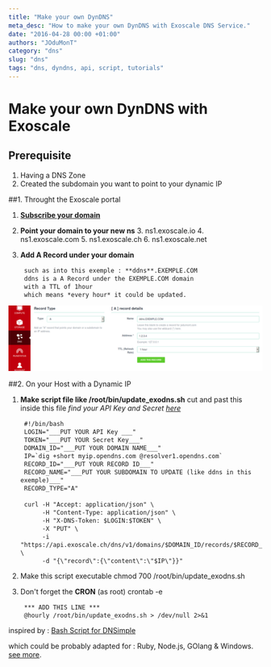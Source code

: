 ```yaml
---
title: "Make your own DynDNS"
meta_desc: "How to make your own DynDNS with Exoscale DNS Service."
date: "2016-04-28 00:00 +01:00"
authors: "JOduMonT"
category: "dns"
slug: "dns"
tags: "dns, dyndns, api, script, tutorials"
---
```


# Make your own DynDNS with Exoscale

## Prerequisite

1. Having a DNS Zone
2. Created the subdomain you want to point to your dynamic IP

##1. Throught the Exoscale portal

1. **[Subscribe your domain](https://portal.exoscale.ch/dns)**

2. **Point your domain to your new ns**
	3. ns1.exoscale.io
	4. ns1.exoscale.com
	5. ns1.exoscale.ch
	6. ns1.exoscale.net

3. **Add A Record under your domain**

	    such as into this exemple : **ddns**.EXEMPLE.COM
	    ddns is a A Record under the EXEMPLE.COM domain
	    with a TTL of 1hour
	    which means *every hour* it could be updated.
![](../img/dns/add_dns_record.png)

##2. On your Host with a Dynamic IP

1. **Make script file like /root/bin/update_exodns.sh**
cut and past this inside this file
*find your API Key and Secret [here](https://portal.exoscale.ch/account/profile/api)*

		#!/bin/bash
		LOGIN="___PUT YOUR API Key ___"
		TOKEN="___PUT YOUR Secret Key___"
		DOMAIN_ID="___PUT YOUR DOMAIN NAME___"
		IP=`dig +short myip.opendns.com @resolver1.opendns.com`
		RECORD_ID="___PUT YOUR RECORD ID___"
		RECORD_NAME="___PUT YOUR SUBDOMAIN TO UPDATE (like ddns in this exemple)___"
		RECORD_TYPE="A"

		curl -H "Accept: application/json" \
             -H "Content-Type: application/json" \
		     -H "X-DNS-Token: $LOGIN:$TOKEN" \
    		 -X "PUT" \
		     -i "https://api.exoscale.ch/dns/v1/domains/$DOMAIN_ID/records/$RECORD_ID" \
		     -d "{\"record\":{\"content\":\"$IP\"}}"
2. Make this script executable
		chmod 700 /root/bin/update_exodns.sh

3. Don't forget the **CRON** (as root)
		crontab -e

		*** ADD THIS LINE ***
        @hourly /root/bin/update_exodns.sh > /dev/null 2>&1

inspired by : [Bash Script for DNSimple](https://developer.dnsimple.com/ddns/)

which could be probably adapted for : Ruby, Node.js, GOlang & Windows. [see more](https://developer.dnsimple.com/tools/).
